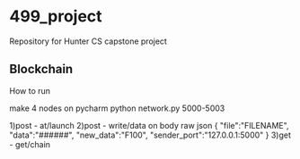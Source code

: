 # 499_project
Repository for Hunter CS capstone project 

## Blockchain

How to run 

make 4 nodes on pycharm
python network.py
5000-5003


1)post   -  at/launch
2)post  - write/data
on body raw json
{
    "file":"FILENAME",
    "data":"######",
    "new_data":"F100",
    "sender_port":"127.0.0.1:5000"
}
3)get -   get/chain
